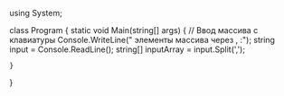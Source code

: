 using System;

class Program
{
    static void Main(string[] args)
    {
        // Ввод  массива с клавиатуры
        Console.WriteLine(" элементы массива через , :");
        string input = Console.ReadLine();
        string[] inputArray = input.Split(',');

    }
}